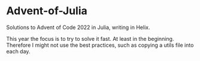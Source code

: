 # Advent-of-Julia
Solutions to Advent of Code 2022 in Julia, writing in Helix.

This year the focus is to try to solve it fast. At least in the beginning. Therefore I might not use the best practices, such as copying a utils file into each day.
